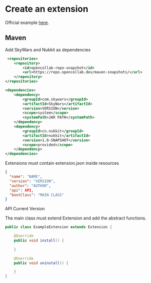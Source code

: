 # Create an extension
Official example <a href="https://github.com/UrbodusTech/SkyWars/tree/release/example/KitsExtension">here</a>.

## Maven
Add SkyWars and Nukkit as dependencies
```xml
 <repositories>
    <repository>
        <id>opencollab-repo-snapshot</id>
        <url>https://repo.opencollab.dev/maven-snapshots/</url>
    </repository>
</repositories>

<dependencies>
    <dependency>
        <groupId>com.skywars</groupId>
        <artifactId>SkyWars</artifactId>
        <version>VERSION</version>
        <scope>system</scope>
        <systemPath>JAR PATH</systemPath>
    </dependency>
    <dependency>
        <groupId>cn.nukkit</groupId>
        <artifactId>nukkit</artifactId>
        <version>1.0-SNAPSHOT</version>
        <scope>provided</scope>
    </dependency>
</dependencies>
```

Extensions must contain extension.json inside resources
```json
{
  "name": "NAME",
  "version": "VERSION",
  "author": "AUTHOR",
  "api": API,
  "bootClass": "MAIN CLASS"
}
```

<a hreef="https://github.com/UrbodusTech/SkyWars/blob/release/src/main/java/com/skywars/GameLoader.java#L24">API Current Version</a>

The main class must extend Extension and add the abstract functions.
```java
public class ExampleExtension extends Extension {

    @Override
    public void install() {
       
    }

    @Override
    public void uninstall() {

    }
}
```